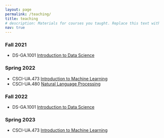 ```yaml
---
layout: page
permalink: /teaching/
title: teaching
# description: Materials for courses you taught. Replace this text with your description.
nav: true
---
```


### Fall 2021
 - DS-GA.1001 [Introduction to Data Science](https://onedrive.live.com/?authkey=%21AHPzpAJl4WhZi1M&cid=78E59E7A2C353C95&id=78E59E7A2C353C95%2110552&parId=78E59E7A2C353C95%219844&o=OneUp)

### Spring 2022
 - CSCI-UA.473 [Introduction to Machine Learning](https://1drv.ms/b/s!ApU8NSx6nuV40j7g7kUkSnXAyhbh?e=FqrRJ5)
 - CSCI-UA.480 [Natural Language Processing](https://cs.nyu.edu/courses/spring22/CSCI-UA.0480-057/)

### Fall 2022
 - DS-GA.1001 [Introduction to Data Science](https://drive.google.com/file/d/1g84itqOfNop1yUI8wba4j2pV4z6nGWz6/view?usp=sharing)

### Spring 2023
 - CSCI-UA.473 [Introduction to Machine Learning](https://drive.google.com/file/d/1LH6WNZgf0fE5s1LFh3tVW9-rbjdMILM-/view?usp=sharing)
